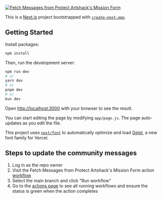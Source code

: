 [![Fetch Messages from Protect Artshack's Mission Form](https://github.com/artshackcommunity/artshackcommunity.github.io/actions/workflows/fetch-messages.yml/badge.svg)](https://github.com/artshackcommunity/artshackcommunity.github.io/actions/workflows/fetch-messages.yml)

This is a [Next.js](https://nextjs.org) project bootstrapped with [`create-next-app`](https://nextjs.org/docs/app/api-reference/cli/create-next-app).

## Getting Started

Install packages:

```bash
npm install
```

Then, run the development server:

```bash
npm run dev
# or
yarn dev
# or
pnpm dev
# or
bun dev
```

Open [http://localhost:3000](http://localhost:3000) with your browser to see the result.

You can start editing the page by modifying `app/page.js`. The page auto-updates as you edit the file.

This project uses [`next/font`](https://nextjs.org/docs/app/building-your-application/optimizing/fonts) to automatically optimize and load [Geist](https://vercel.com/font), a new font family for Vercel.

## Steps to update the community messages

1. Log in as the repo owner
2. Visit the Fetch Messages from Protect Artshack's Mission Form
action [workflow](https://github.com/artshackcommunity/artshackcommunity.github.io/actions/workflows/fetch-messages.yml)
3. Select the main branch and click "Run workflow"
4. Go to the [actions page](https://github.com/artshackcommunity/artshackcommunity.github.io/actions) to see all running workflows and ensure the status is green when the action completes
